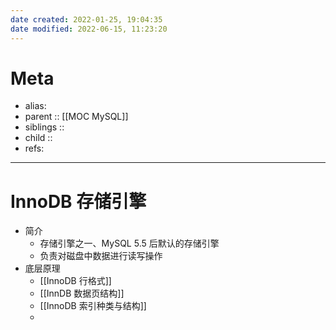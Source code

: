 ```yaml
---
date created: 2022-01-25, 19:04:35
date modified: 2022-06-15, 11:23:20
---
```


# Meta

- alias:
- parent :: [[MOC MySQL]]
- siblings ::
- child ::
- refs:

---

# InnoDB 存储引擎

- 简介
    - 存储引擎之一、MySQL 5.5 后默认的存储引擎
    - 负责对磁盘中数据进行读写操作
- 底层原理
    - [[InnoDB 行格式]]
    - [[InnDB 数据页结构]]
    - [[InnoDB 索引种类与结构]]
    - 
